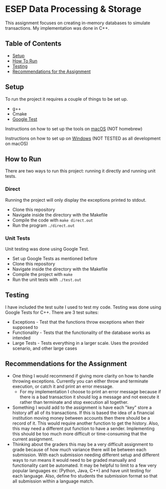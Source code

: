 # ESEP Data Processing & Storage
This assignment focuses on creating in-memory databases to simulate transactions. My implementation was done in C++.
## Table of Contents
- [Setup](#setup)
- [How To Run](#how-to-run)
- [Testing](#testing)
- [Recommendations for the Assignment](#Recommendations-for-the-Assignment)

## Setup
To run the project it requires a couple of things to be set up.
- g++
- Cmake
- [Google Test](https://github.com/google/googletest)

Instructions on how to set up the tools on [macOS](https://alexanderbussan.medium.com/getting-started-with-google-test-on-os-x-a07eee7ae6dc) (NOT homebrew)

Instructions on how to set up on [Windows](https://stackoverflow.com/questions/531941/how-to-set-up-google-c-testing-framework-gtest-with-visual-studio-2005) (NOT TESTED as all development on macOS)

## How to Run
There are two ways to run this project: running it directly and running unit tests.

### Direct
Running the project will only display the exceptions printed to stdout.
- Clone this repository
- Navigate inside the directory with the Makefile
- Compile the code with `make direct.out`
- Run the program `./direct.out`

### Unit Tests
Unit testing was done using Google Test.
- Set up Google Tests as mentioned before
- Clone this repository
- Navigate inside the directory with the Makefile
- Compile the project with `make`
- Run the unit tests with `./test.out`

## Testing
I have included the test suite I used to test my code. Testing was done using Google Tests for C++. There are 3 test suites: 
- Exceptions - Test that the functions throw exceptions when their supposed to
- Functionality - Tests that the functionality of the database works as intended
- Large Tests - Tests everything in a larger scale. Uses the provided scenario, and other large cases
    
## Recommendations for the Assignment
- One thing I would recommend if giving more clarity on how to handle throwing exceptions. Currently you can either throw and terminate execution, or catch it and print an error message. 
  - For my implementation I choose to print an error message because if there is a bad transaction it should log a message and not execute it rather than terminate and stop execution all together.
- Something I would add to the assignment is have each "key" store a history aff all of its transactions. If this is based the idea of a financial institution moving money between accounts then there should be a record of it. This would require another function to get the history. Also, this may need a different put function to have a sender. Implementing this should be too much more difficult or time-consuming that the current assignment.
- Thinking about the graders this may be a very difficult assignment to grade because of how much variance there will be between each submission. With each submission needing different setup and different ways to run means it would need to be graded manually and functionality cant be automated. It may be helpful to limit to a few very popular languages ex: (Python, Java, C++) and have unit testing for each language. Also, define fro students the submission format so that all submission within a language match.
